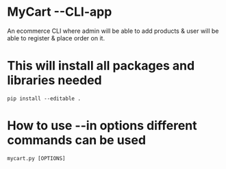 # MyCart --CLI-app
An ecommerce CLI where admin will be able to add products &amp; user will be able to  register & place order on it.



# This will install all packages and libraries needed

`pip install --editable .`



# How to use --in options different commands can be used

`mycart.py [OPTIONS]`


